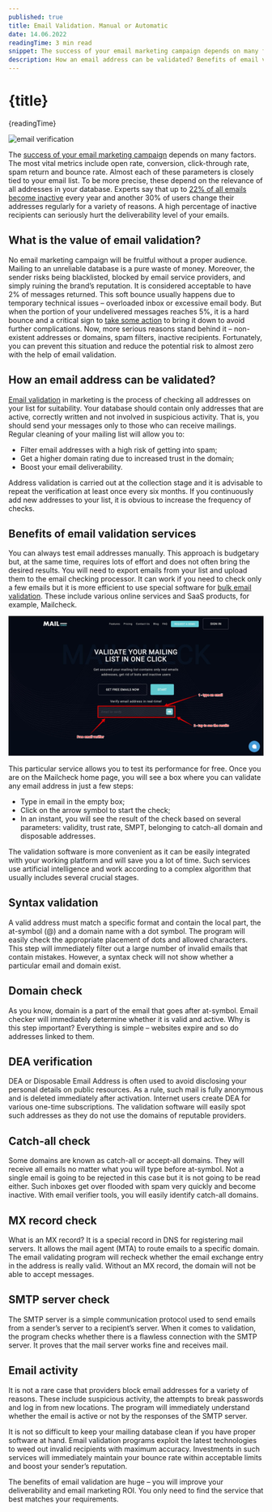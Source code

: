 ```yaml
---
published: true
title: Email Validation. Manual or Automatic
date: 14.06.2022
readingTime: 3 min read
snippet: The success of your email marketing campaign depends on many factors. The most vital metrics include open rate, conversion, click-through rate, spam return and bounce rate.
description: How an email address can be validated? Benefits of email validation services. Syntax validation and more.
---
```


# {title}

{readingTime}

![email verification](./validations.jpg?format=webp;jpg;png;avif&srcset&width=880)

The [success of your email marketing campaign](/blog/5-ideas-for-your-2022-email-marketing-strategy) depends on many factors. The most vital metrics include open rate, conversion, click-through rate, spam return and bounce rate. Almost each of these parameters is closely tied to your email list. To be more precise, these depend on the relevance of all addresses in your database. Experts say that up to [22% of all emails become inactive](https://canvas.uoregon.edu/eportfolios/2413/Home/Invalid_Email_Addresses_What_to_Do_and_How_to_Avoid_Them) every year and another 30% of users change their addresses regularly for a variety of reasons. A high percentage of inactive recipients can seriously hurt the deliverability level of your emails.

## What is the value of email validation?

No email marketing campaign will be fruitful without a proper audience. Mailing to an unreliable database is a pure waste of money. Moreover, the sender risks being blacklisted, blocked by email service providers, and simply ruining the brand’s reputation. It is considered acceptable to have 2% of messages returned. This soft bounce usually happens due to temporary technical issues – overloaded inbox or excessive email body. But when the portion of your undelivered messages reaches 5%, it is a hard bounce and a critical sign to [take some action](/blog/paid-g-suite-may-increase-email-bounce-rate) to bring it down to avoid further complications. Now, more serious reasons stand behind it – non-existent addresses or domains, spam filters, inactive recipients. Fortunately, you can prevent this situation and reduce the potential risk to almost zero with the help of email validation.

## How an email address can be validated?

[Email validation](/) in marketing is the process of checking all addresses on your list for suitability. Your database should contain only addresses that are active, correctly written and not involved in suspicious activity. That is, you should send your messages only to those who can receive mailings. Regular cleaning of your mailing list will allow you to:

- Filter email addresses with a high risk of getting into spam;
- Get a higher domain rating due to increased trust in the domain;
- Boost your email deliverability.

Address validation is carried out at the collection stage and it is advisable to repeat the verification at least once every six months. If you continuously add new addresses to your list, it is obvious to increase the frequency of checks.

## Benefits of email validation services

You can always test email addresses manually. This approach is budgetary but, at the same time, requires lots of effort and does not often bring the desired results. You will need to export emails from your list and upload them to the email checking processor. It can work if you need to check only a few emails but it is more efficient to use special software for [bulk email validation](/). These include various online services and SaaS products, for example, Mailcheck.

![email verification](./verification.jpg?format=webp;jpg;png;avif&srcset&width=880)

This particular service allows you to test its performance for free. Once you are on the Mailcheck home page, you will see a box where you can validate any email address in just a few steps:

- Type in email in the empty box;
- Click on the arrow symbol to start the check;
- In an instant, you will see the result of the check based on several parameters: validity, trust rate, SMPT, belonging to catch-all domain and disposable addresses.

The validation software is more convenient as it can be easily integrated with your working platform and will save you a lot of time. Such services use artificial intelligence and work according to a complex algorithm that usually includes several crucial stages.

## Syntax validation

A valid address must match a specific format and contain the local part, the at-symbol (@) and a domain name with a dot symbol. The program will easily check the appropriate placement of dots and allowed characters. This step will immediately filter out a large number of invalid emails that contain mistakes. However, a syntax check will not show whether a particular email and domain exist.

## Domain check

As you know, domain is a part of the email that goes after at-symbol. Email checker will immediately determine whether it is valid and active. Why is this step important? Everything is simple – websites expire and so do addresses linked to them.

## DEA verification

DEA or Disposable Email Address is often used to avoid disclosing your personal details on public resources. As a rule, such mail is fully anonymous and is deleted immediately after activation. Internet users create DEA for various one-time subscriptions. The validation software will easily spot such addresses as they do not use the domains of reputable providers.

## Catch-all check

Some domains are known as catch-all or accept-all domains. They will receive all emails no matter what you will type before at-symbol. Not a single email is going to be rejected in this case but it is not going to be read either. Such inboxes get over flooded with spam very quickly and become inactive. With email verifier tools, you will easily identify catch-all domains.

## MX record check

What is an MX record? It is a special record in DNS for registering mail servers. It allows the mail agent (MTA) to route emails to a specific domain. The email validating program will recheck whether the email exchange entry in the address is really valid. Without an MX record, the domain will not be able to accept messages.

## SMTP server check

The SMTP server is a simple communication protocol used to send emails from a sender’s server to a recipient’s server. When it comes to validation, the program checks whether there is a flawless connection with the SMTP server. It proves that the mail server works fine and receives mail.

## Email activity

It is not a rare case that providers block email addresses for a variety of reasons. These include suspicious activity, the attempts to break passwords and log in from new locations. The program will immediately understand whether the email is active or not by the responses of the SMTP server.

It is not so difficult to keep your mailing database clean if you have proper software at hand. Email validation programs exploit the latest technologies to weed out invalid recipients with maximum accuracy. Investments in such services will immediately maintain your bounce rate within acceptable limits and boost your sender’s reputation.

The benefits of email validation are huge – you will improve your deliverability and email marketing ROI. You only need to find the service that best matches your requirements.

